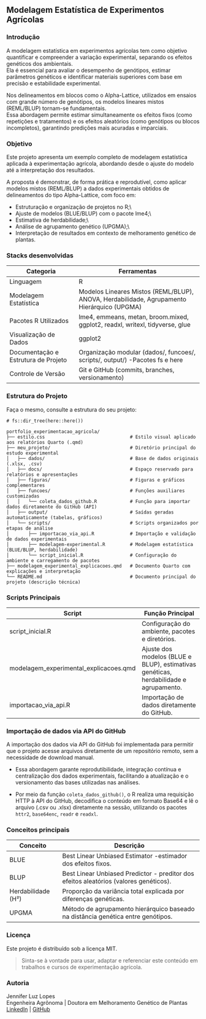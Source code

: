 ## Modelagem Estatística de Experimentos Agrícolas

### Introdução

A modelagem estatística em experimentos agrícolas tem como objetivo quantificar e compreender a variação experimental, separando os efeitos genéticos dos ambientais.\
Ela é essencial para avaliar o desempenho de genótipos, estimar parâmetros genéticos e identificar materiais superiores com base em precisão e estabilidade experimental.

Nos delineamentos em blocos como o Alpha-Lattice, utilizados em ensaios com grande número de genótipos, os modelos lineares mistos (REML/BLUP) tornam-se fundamentais.\
Essa abordagem permite estimar simultaneamente os efeitos fixos (como repetições e tratamentos) e os efeitos aleatórios (como genótipos ou blocos incompletos), garantindo predições mais acuradas e imparciais.

### Objetivo

Este projeto apresenta um exemplo completo de modelagem estatística aplicada à experimentação agrícola, abordando desde o ajuste do modelo até a interpretação dos resultados.

A proposta é demonstrar, de forma prática e reprodutível, como aplicar modelos mistos (REML/BLUP) a dados experimentais obtidos de delineamentos do tipo Alpha-Lattice, com foco em:

-   Estruturação e organização de projetos no R;\
-   Ajuste de modelos (BLUE/BLUP) com o pacote lme4;\
-   Estimativa de herdabilidade;\
-   Análise de agrupamento genético (UPGMA);\
-   Interpretação de resultados em contexto de melhoramento genético de plantas.

### Stacks desenvolvidas

| Categoria | Ferramentas |
|-----------------------|-------------------------------------------------|
| Linguagem | R |
| Modelagem Estatística | Modelos Lineares Mistos (REML/BLUP), ANOVA, Herdabilidade, Agrupamento Hierárquico (UPGMA) |
| Pacotes R Utilizados | lme4, emmeans, metan, broom.mixed, ggplot2, readxl, writexl, tidyverse, glue |
| Visualização de Dados | ggplot2 |
| Documentação e Estrutura de Projeto | Organização modular (dados/, funcoes/, scripts/, output/) -Pacotes fs e here |
| Controle de Versão | Git e GitHub (commits, branches, versionamento) |

### Estrutura do Projeto

Faça o mesmo, consulte a estrutura do seu projeto:

```{r}
# fs::dir_tree(here::here())
```

```         
portfolio_experimentacao_agricola/
├── estilo.css                               # Estilo visual aplicado aos relatórios Quarto (.qmd)
├── meu_projeto/                             # Diretório principal do estudo experimental
│   ├── dados/                               # Base de dados originais (.xlsx, .csv)
│   ├── docs/                                # Espaço reservado para relatórios e apresentações 
│   ├── figuras/                             # Figuras e gráficos complementares
│   ├── funcoes/                             # Funções auxiliares customizadas
│   │   └── coleta_dados_github.R            # Função para importar dados diretamente do GitHub (API)
│   ├── output/                              # Saídas geradas automaticamente (tabelas, gráficos)
│   └── scripts/                             # Scripts organizados por etapas de análise
│       ├── importacao_via_api.R             # Importação e validação de dados experimentais
│       ├── modelagem-experimental.R         # Modelagem estatística (BLUE/BLUP, herdabilidade)
│       └── script_inicial.R                 # Configuração do ambiente e carregamento de pacotes
├── modelagem_experimental_explicacoes.qmd   # Documento Quarto com explicações e interpretação
└── README.md                                # Documento principal do projeto (descrição técnica)
```

### Scripts Principais

| Script | Função Principal |
|-------------------------|------------------------------------------------|
| script_inicial.R | Configuração do ambiente, pacotes e diretórios. |
| modelagem_experimental_explicacoes.qmd | Ajuste dos modelos (BLUE e BLUP), estimativas genéticas, herdabilidade e agrupamento. |
| importacao_via_api.R | Importação de dados diretamente do GitHub. |

### Importação de dados via API do GitHub

A importação dos dados via API do GitHub foi implementada para permitir que o projeto acesse arquivos diretamente de um repositório remoto, sem a necessidade de download manual.

-   Essa abordagem garante reprodutibilidade, integração contínua e centralização dos dados experimentais, facilitando a atualização e o versionamento das bases utilizadas nas análises.

-   Por meio da função `coleta_dados_github()`, o R realiza uma requisição HTTP à API do GitHub, decodifica o conteúdo em formato Base64 e lê o arquivo (.csv ou .xlsx) diretamente na sessão, utilizando os pacotes `httr2`, `base64enc`, `readr` e `readxl`.

### Conceitos principais

| Conceito | Descrição |
|----------------------------------|-------------------------------------|
| BLUE | Best Linear Unbiased Estimator -estimador dos efeitos fixos. |
| BLUP | Best Linear Unbiased Predictor - preditor dos efeitos aleatórios (valores genéticos). |
| Herdabilidade (H²) | Proporção da variância total explicada por diferenças genéticas. |
| UPGMA | Método de agrupamento hierárquico baseado na distância genética entre genótipos. |

### Licença

Este projeto é distribuído sob a licença MIT.

> Sinta-se à vontade para usar, adaptar e referenciar este conteúdo em trabalhos e cursos de experimentação agrícola.

### Autoria

Jennifer Luz Lopes\
Engenheira Agrônoma \| Doutora em Melhoramento Genético de Plantas\
[LinkedIn](https://www.linkedin.com/in/jennifer-luz-lopes/) \| [GitHub](https://github.com/JenniferLopes)
